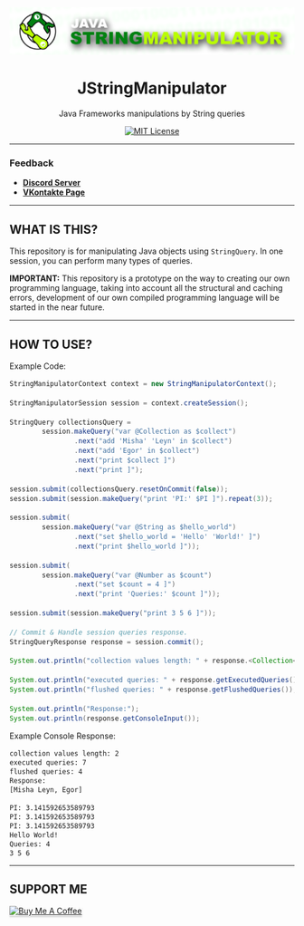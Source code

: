 <div align="center">

![Logo](logo.png)

# JStringManipulator
Java Frameworks manipulations by String queries

[![MIT License](https://img.shields.io/github/license/pl3xgaming/Purpur?&logo=github)](LICENSE)

---

</div>

### Feedback

+ **[Discord Server](https://discord.gg/GmT9pUy8af)**
+ **[VKontakte Page](https://vk.com/itzstonlex)**

---

## WHAT IS THIS?

This repository is for manipulating Java objects using `StringQuery`.
In one session, you can perform many types of queries.

**IMPORTANT:**
This repository is a prototype on the way to creating our own programming 
language, taking into account all the structural and caching errors, 
development of our own compiled programming language will be started in 
the near future.

---

## HOW TO USE?

Example Code:
```java
StringManipulatorContext context = new StringManipulatorContext();

StringManipulatorSession session = context.createSession();

StringQuery collectionsQuery =
        session.makeQuery("var @Collection as $collect")
                .next("add 'Misha' 'Leyn' in $collect")
                .next("add 'Egor' in $collect")
                .next("print $collect ]")
                .next("print ]");

session.submit(collectionsQuery.resetOnCommit(false));
session.submit(session.makeQuery("print 'PI:' $PI ]").repeat(3));

session.submit(
        session.makeQuery("var @String as $hello_world")
                .next("set $hello_world = 'Hello' 'World!' ]")
                .next("print $hello_world ]"));

session.submit(
        session.makeQuery("var @Number as $count")
                .next("set $count = 4 ]")
                .next("print 'Queries:' $count ]"));

session.submit(session.makeQuery("print 3 5 6 ]"));

// Commit & Handle session queries response.
StringQueryResponse response = session.commit();

System.out.println("collection values length: " + response.<Collection<?>>var("collect").size());

System.out.println("executed queries: " + response.getExecutedQueries());
System.out.println("flushed queries: " + response.getFlushedQueries());

System.out.println("Response:");
System.out.println(response.getConsoleInput());
```

Example Console Response:
```
collection values length: 2
executed queries: 7
flushed queries: 4
Response:
[Misha Leyn, Egor]

PI: 3.141592653589793
PI: 3.141592653589793
PI: 3.141592653589793
Hello World!
Queries: 4
3 5 6
```

---

## SUPPORT ME

<a href="https://www.buymeacoffee.com/itzstonlex" target="_blank"><img src="https://www.buymeacoffee.com/assets/img/custom_images/orange_img.png" alt="Buy Me A Coffee" style="height: 41px !important;width: 174px !important;box-shadow: 0px 3px 2px 0px rgba(190, 190, 190, 0.5) !important;-webkit-box-shadow: 0px 3px 2px 0px rgba(190, 190, 190, 0.5) !important;" ></a>
